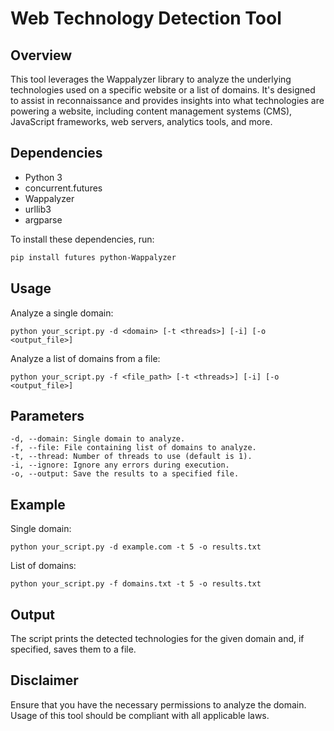 

# Web Technology Detection Tool

## Overview

This tool leverages the Wappalyzer library to analyze the underlying technologies used on a specific website or a list of domains. It's designed to assist in reconnaissance and provides insights into what technologies are powering a website, including content management systems (CMS), JavaScript frameworks, web servers, analytics tools, and more.

## Dependencies

- Python 3
- concurrent.futures
- Wappalyzer
- urllib3
- argparse

To install these dependencies, run:

```bash
pip install futures python-Wappalyzer
```

## Usage

Analyze a single domain:
```
python your_script.py -d <domain> [-t <threads>] [-i] [-o <output_file>]
```

Analyze a list of domains from a file:
```
python your_script.py -f <file_path> [-t <threads>] [-i] [-o <output_file>]
```

## Parameters
```
-d, --domain: Single domain to analyze.
-f, --file: File containing list of domains to analyze.
-t, --thread: Number of threads to use (default is 1).
-i, --ignore: Ignore any errors during execution.
-o, --output: Save the results to a specified file.
```
## Example

Single domain:
```
python your_script.py -d example.com -t 5 -o results.txt
```

List of domains:
```
python your_script.py -f domains.txt -t 5 -o results.txt
```

## Output
The script prints the detected technologies for the given domain and, if specified, saves them to a file.

## Disclaimer
Ensure that you have the necessary permissions to analyze the domain. Usage of this tool should be compliant with all applicable laws.
